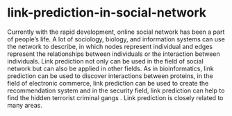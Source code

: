 # link-prediction-in-social-network
Currently with the rapid development, online social network has been a part of people’s life. A lot of sociology, biology, and information systems can use the network to describe, in which nodes represent individual and edges represent the relationships between individuals or the interaction between individuals. Link prediction not only can be used in the field of social network but can also be applied in other fields. As in bioinformatics, link prediction can be used to discover interactions between proteins, in the field of electronic commerce, link prediction can be used to create the recommendation system and in the security field, link prediction can help to find the hidden terrorist criminal gangs . Link prediction is closely related to many areas.
